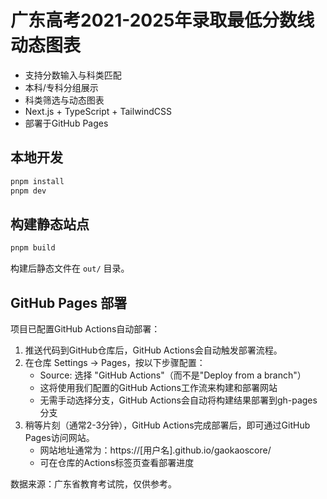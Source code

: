 # 广东高考2021-2025年录取最低分数线动态图表

- 支持分数输入与科类匹配
- 本科/专科分组展示
- 科类筛选与动态图表
- Next.js + TypeScript + TailwindCSS
- 部署于GitHub Pages

## 本地开发

```bash
pnpm install
pnpm dev
```

## 构建静态站点

```bash
pnpm build
```

构建后静态文件在 `out/` 目录。

## GitHub Pages 部署

项目已配置GitHub Actions自动部署：

1. 推送代码到GitHub仓库后，GitHub Actions会自动触发部署流程。
2. 在仓库 Settings → Pages，按以下步骤配置：
   - Source: 选择 "GitHub Actions"（而不是"Deploy from a branch"）
   - 这将使用我们配置的GitHub Actions工作流来构建和部署网站
   - 无需手动选择分支，GitHub Actions会自动将构建结果部署到gh-pages分支
3. 稍等片刻（通常2-3分钟），GitHub Actions完成部署后，即可通过GitHub Pages访问网站。
   - 网站地址通常为：https://[用户名].github.io/gaokaoscore/
   - 可在仓库的Actions标签页查看部署进度

数据来源：广东省教育考试院，仅供参考。
